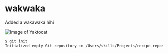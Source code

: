 # wakwaka

Added a wakawaka hihi

![Image of Yaktocat](https://octodex.github.com/images/yaktocat.png)

``` bash
$ git init
Initialized empty Git repository in /Users/skills/Projects/recipe-repository/.git/
```
